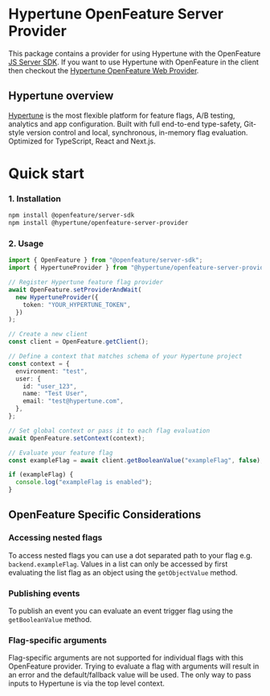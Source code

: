 # Hypertune OpenFeature Server Provider

This package contains a provider for using Hypertune with the OpenFeature [JS Server SDK](https://www.npmjs.com/package/@openfeature/server-sdk). If you want to use Hypertune with OpenFeature in the client then checkout the [Hypertune OpenFeature Web Provider](https://www.npmjs.com/package/@hypertune/openfeature-web-provider).

## Hypertune overview

[Hypertune](https://www.hypertune.com/) is the most flexible platform for feature flags, A/B testing, analytics and app configuration. Built with full end-to-end type-safety, Git-style version control and local, synchronous, in-memory flag evaluation. Optimized for TypeScript, React and Next.js.

# Quick start

### 1. Installation

```sh
npm install @openfeature/server-sdk
npm install @hypertune/openfeature-server-provider
```

### 2. Usage

```ts
import { OpenFeature } from "@openfeature/server-sdk";
import { HypertuneProvider } from "@hypertune/openfeature-server-provider";

// Register Hypertune feature flag provider
await OpenFeature.setProviderAndWait(
  new HypertuneProvider({
    token: "YOUR_HYPERTUNE_TOKEN",
  })
);

// Create a new client
const client = OpenFeature.getClient();

// Define a context that matches schema of your Hypertune project
const context = {
  environment: "test",
  user: {
    id: "user_123",
    name: "Test User",
    email: "test@hypertune.com",
  },
};

// Set global context or pass it to each flag evaluation
await OpenFeature.setContext(context);

// Evaluate your feature flag
const exampleFlag = await client.getBooleanValue("exampleFlag", false);

if (exampleFlag) {
  console.log("exampleFlag is enabled");
}
```

## OpenFeature Specific Considerations

### Accessing nested flags

To access nested flags you can use a dot separated path to your flag e.g. `backend.exampleFlag`. Values in a list can only be accessed by first evaluating the list flag as an object using the `getObjectValue` method.

### Publishing events

To publish an event you can evaluate an event trigger flag using the `getBooleanValue` method.

### Flag-specific arguments

Flag-specific arguments are not supported for individual flags with this OpenFeature provider. Trying to evaluate a flag with arguments will result in an error and the default/fallback value will be used. The only way to pass inputs to Hypertune is via the top level context.
